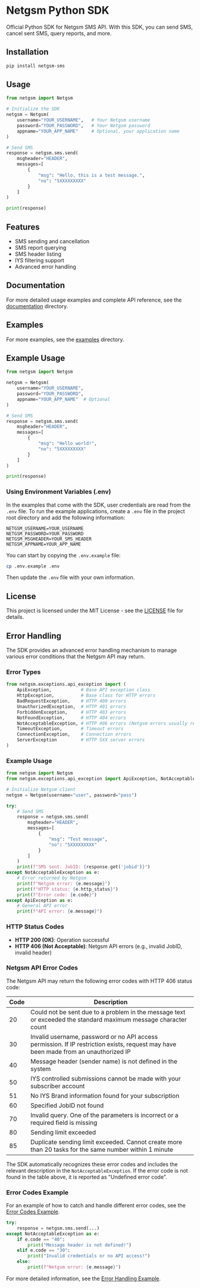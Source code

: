 # Netgsm Python SDK

Official Python SDK for Netgsm SMS API. With this SDK, you can send SMS, cancel sent SMS, query reports, and more.

## Installation

```bash
pip install netgsm-sms
```

## Usage

```python
from netgsm import Netgsm

# Initialize the SDK
netgsm = Netgsm(
    username="YOUR_USERNAME",   # Your Netgsm username
    password="YOUR_PASSWORD",   # Your Netgsm password
    appname="YOUR_APP_NAME"     # Optional, your application name 
)

# Send SMS
response = netgsm.sms.send(
    msgheader="HEADER",
    messages=[
        {
            "msg": "Hello, this is a test message.",
            "no": "5XXXXXXXXX"
        }
    ]
)

print(response)
```

## Features

- SMS sending and cancellation
- SMS report querying
- SMS header listing
- IYS filtering support
- Advanced error handling

## Documentation

For more detailed usage examples and complete API reference, see the [documentation](https://github.com/netgsm/netgsm-sms-python/tree/main/docs) directory.

## Examples

For more examples, see the [examples](https://github.com/netgsm/netgsm-sms-python/tree/main/examples) directory.

## Example Usage

```python
from netgsm import Netgsm

netgsm = Netgsm(
    username="YOUR_USERNAME",
    password="YOUR_PASSWORD",
    appname="YOUR_APP_NAME"  # Optional
)

# Send SMS
response = netgsm.sms.send(
    msgheader="HEADER",
    messages=[
        {
            "msg": "Hello world!",
            "no": "5XXXXXXXXX"
        }
    ]
)

print(response)
```

### Using Environment Variables (.env)

In the examples that come with the SDK, user credentials are read from the `.env` file. To run the example applications, create a `.env` file in the project root directory and add the following information:

```
NETGSM_USERNAME=YOUR_USERNAME
NETGSM_PASSWORD=YOUR_PASSWORD
NETGSM_MSGHEADER=YOUR_SMS_HEADER
NETGSM_APPNAME=YOUR_APP_NAME
```

You can start by copying the `.env.example` file:

```bash
cp .env.example .env
```

Then update the `.env` file with your own information.

## License

This project is licensed under the MIT License - see the [LICENSE](LICENSE) file for details.

## Error Handling

The SDK provides an advanced error handling mechanism to manage various error conditions that the Netgsm API may return.

### Error Types

```python
from netgsm.exceptions.api_exception import (
    ApiException,           # Base API exception class
    HttpException,          # Base class for HTTP errors
    BadRequestException,    # HTTP 400 errors
    UnauthorizedException,  # HTTP 401 errors
    ForbiddenException,     # HTTP 403 errors
    NotFoundException,      # HTTP 404 errors
    NotAcceptableException, # HTTP 406 errors (Netgsm errors usually return this way)
    TimeoutException,       # Timeout errors
    ConnectionException,    # Connection errors
    ServerException         # HTTP 5XX server errors
)
```

### Example Usage

```python
from netgsm import Netgsm
from netgsm.exceptions.api_exception import ApiException, NotAcceptableException

# Initialize Netgsm client
netgsm = Netgsm(username="user", password="pass")

try:
    # Send SMS
    response = netgsm.sms.send(
        msgheader="HEADER",
        messages=[
            {
                "msg": "Test message",
                "no": "5XXXXXXXXX"
            }
        ]
    )
    print(f"SMS sent. JobID: {response.get('jobid')}")
except NotAcceptableException as e:
    # Error returned by Netgsm
    print(f"Netgsm error: {e.message}")
    print(f"HTTP status: {e.http_status}")
    print(f"Error code: {e.code}")
except ApiException as e:
    # General API error
    print(f"API error: {e.message}")
```

### HTTP Status Codes

- **HTTP 200 (OK)**: Operation successful
- **HTTP 406 (Not Acceptable)**: Netgsm API errors (e.g., invalid JobID, invalid header)

### Netgsm API Error Codes

The Netgsm API may return the following error codes with HTTP 406 status code:

| Code | Description |
|------|-------------|
| 20   | Could not be sent due to a problem in the message text or exceeded the standard maximum message character count |
| 30   | Invalid username, password or no API access permission. If IP restriction exists, request may have been made from an unauthorized IP |
| 40   | Message header (sender name) is not defined in the system |
| 50   | IYS controlled submissions cannot be made with your subscriber account |
| 51   | No IYS Brand information found for your subscription |
| 60   | Specified JobID not found |
| 70   | Invalid query. One of the parameters is incorrect or a required field is missing |
| 80   | Sending limit exceeded |
| 85   | Duplicate sending limit exceeded. Cannot create more than 20 tasks for the same number within 1 minute |

The SDK automatically recognizes these error codes and includes the relevant description in the `NotAcceptableException`. If the error code is not found in the table above, it is reported as "Undefined error code".

### Error Codes Example

For an example of how to catch and handle different error codes, see the [Error Codes Example](https://github.com/netgsm/netgsm-sms-python/blob/main/examples/error_codes_example.py).

```python
try:
    response = netgsm.sms.send(...)
except NotAcceptableException as e:
    if e.code == "40":
        print("Message header is not defined!")
    elif e.code == "30":
        print("Invalid credentials or no API access!")
    else:
        print(f"Netgsm error: {e.message}")
```

For more detailed information, see the [Error Handling Example](https://github.com/netgsm/netgsm-sms-python/blob/main/examples/error_handling_example.py). 